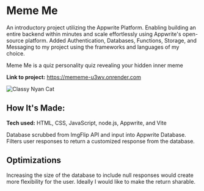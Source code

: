 
# Meme Me

An introductory project utilizing the Appwrite Platform. Enabling building an entire backend within minutes and scale effortlessly using Appwrite's open-source platform. Added Authentication, Databases, Functions, Storage, and Messaging to my project using the frameworks and languages of my choice.

Meme Me is a quiz personality quiz revealing your hidden inner meme

**Link to project:** https://mememe-u3wv.onrender.com

![Classy Nyan Cat](https://i.ibb.co/x87wz0xW/nyan-Classy.png)

## How It's Made:

**Tech used:** HTML, CSS, JavaScript, node.js, Appwrite, and Vite

Database scrubbed from ImgFlip API and input into Appwrite Database. Filters user responses to return a customized response from the database. 

## Optimizations

Increasing the size of the database to include null responses would create more flexibility for the user. Ideally I would like to make the return sharable.  
